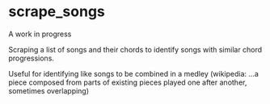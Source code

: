 # scrape_songs
A work in progress

Scraping a list of songs and their chords to identify songs with similar chord progressions.

Useful for identifying like songs to be combined in a medley (wikipedia: ...a piece composed from parts of existing pieces played one after another, sometimes overlapping)
